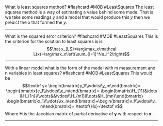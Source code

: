 What is least squares method? #flashcard #MOB #LeastSquares
	The least squares method is a way of estimating a value behind some mode. That is we take some readings $y$ and a model that would produce this $y$ then we predict the $x$ that formed the $y$.

---
What is the squared error criterion? #flashcard #MOB #LeastSquares 
	This is the criterion for the solution to least squares is is $$\hat x_{LS}=\arg\max_x\mathcal L(x)=\arg\max_x\left(\sum_{i=1}^Ne_i^2\right)$$

---
With a linear model what is the form of the model with m measurement and n variables in least squares? #flashcard #MOB #LeastSquares 
	This would be $$\textbf y=
\begin{bmatrix}y_1\\\vdots\\y_m\end{bmatrix}=
\begin{bmatrix}e_1\\\vdots\\e_m\end{bmatrix}=
\begin{bmatrix}H_{11}&\dots &H_{1n}\\\vdots&&\vdots\\H_{m1}&\dots&H_{mn}\end{bmatrix}
\begin{bmatrix}x_1\\\vdots\\x_n\end{bmatrix}+\begin{bmatrix}v_1\\\vdots\\v_m\end{bmatrix}=
\textbf{Hx}+\textbf v$$ Where $\mathbf H$ is the Jacobian matrix of partial derivative of $\mathbf y$ with respect to $\mathbf x$.

---
